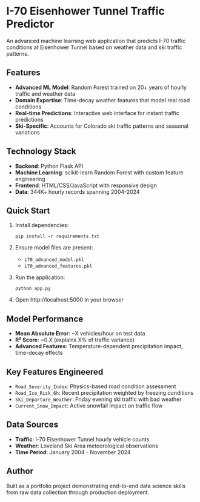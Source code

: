# I-70 Eisenhower Tunnel Traffic Predictor

An advanced machine learning web application that predicts I-70 traffic conditions at Eisenhower Tunnel based on weather data and ski traffic patterns.

## Features

- **Advanced ML Model**: Random Forest trained on 20+ years of hourly traffic and weather data
- **Domain Expertise**: Time-decay weather features that model real road conditions
- **Real-time Predictions**: Interactive web interface for instant traffic predictions
- **Ski-Specific**: Accounts for Colorado ski traffic patterns and seasonal variations

## Technology Stack

- **Backend**: Python Flask API
- **Machine Learning**: scikit-learn Random Forest with custom feature engineering
- **Frontend**: HTML/CSS/JavaScript with responsive design
- **Data**: 344K+ hourly records spanning 2004-2024

## Quick Start

1. Install dependencies:
   ```
   pip install -r requirements.txt
   ```

2. Ensure model files are present:
   - `i70_advanced_model.pkl`
   - `i70_advanced_features.pkl`

3. Run the application:
   ```
   python app.py
   ```

4. Open http://localhost:5000 in your browser

## Model Performance

- **Mean Absolute Error**: ~X vehicles/hour on test data
- **R² Score**: ~0.X (explains X% of traffic variance)
- **Advanced Features**: Temperature-dependent precipitation impact, time-decay effects

## Key Features Engineered

- `Road_Severity_Index`: Physics-based road condition assessment
- `Road_Ice_Risk_6h`: Recent precipitation weighted by freezing conditions
- `Ski_Departure_Weather`: Friday evening ski traffic with bad weather
- `Current_Snow_Impact`: Active snowfall impact on traffic flow

## Data Sources

- **Traffic**: I-70 Eisenhower Tunnel hourly vehicle counts
- **Weather**: Loveland Ski Area meteorological observations
- **Time Period**: January 2004 - November 2024

## Author

Built as a portfolio project demonstrating end-to-end data science skills from raw data collection through production deployment.